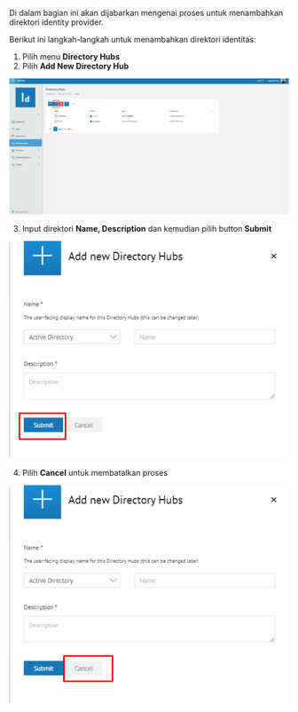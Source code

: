 Di dalam bagian ini akan dijabarkan mengenai proses untuk menambahkan direktori identity provider.

Berikut ini langkah-langkah untuk menambahkan direktori identitas:

1. Pilih menu **Directory Hubs**
2. Pilih **Add New Directory Hub**

![Gambar](_static/Gambar4.1_1.png/?sanitize=true)

3. Input direktori **Name, Description** dan kemudian pilih button **Submit**

![Gambar](_static/Gambar4.1_2.png/?sanitize=true)

4. Pilih **Cancel** untuk membatalkan proses

![Gambar](_static/Gambar4.1_3.png/?sanitize=true)